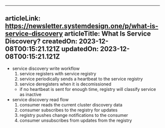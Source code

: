 -----------------------
articleLink: https://newsletter.systemdesign.one/p/what-is-service-discovery
articleTitle: What Is Service Discovery?
createdOn: 2023-12-08T00:15:21.121Z
updatedOn: 2023-12-08T00:15:21.121Z
-----------------------

- service discovery write workflow
  1. service registers with service registry
  2. service periodically sends a heartbeat to the service registry
  3. service deregisters when it is decomissioned
    - if no heartbeat is sent for enough time, registry will classify service as inactive
- service discovery read flow
  1. consumer reads the current cluster discovery data
  2. consumer subscribes to the registry for updates
  3. registry pushes change notifications to the consumer
  4. consumer unsubscribes from updates from the registry
